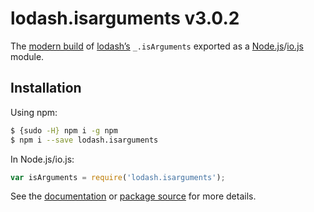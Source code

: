 # lodash.isarguments v3.0.2

The [modern build](https://github.com/lodash/lodash/wiki/Build-Differences) of [lodash’s](https://lodash.com/) `_.isArguments` exported as a [Node.js](http://nodejs.org/)/[io.js](https://iojs.org/) module.

## Installation

Using npm:

```bash
$ {sudo -H} npm i -g npm
$ npm i --save lodash.isarguments
```

In Node.js/io.js:

```js
var isArguments = require('lodash.isarguments');
```

See the [documentation](https://lodash.com/docs#isArguments) or [package source](https://github.com/lodash/lodash/blob/3.0.2-npm-packages/lodash.isarguments) for more details.
